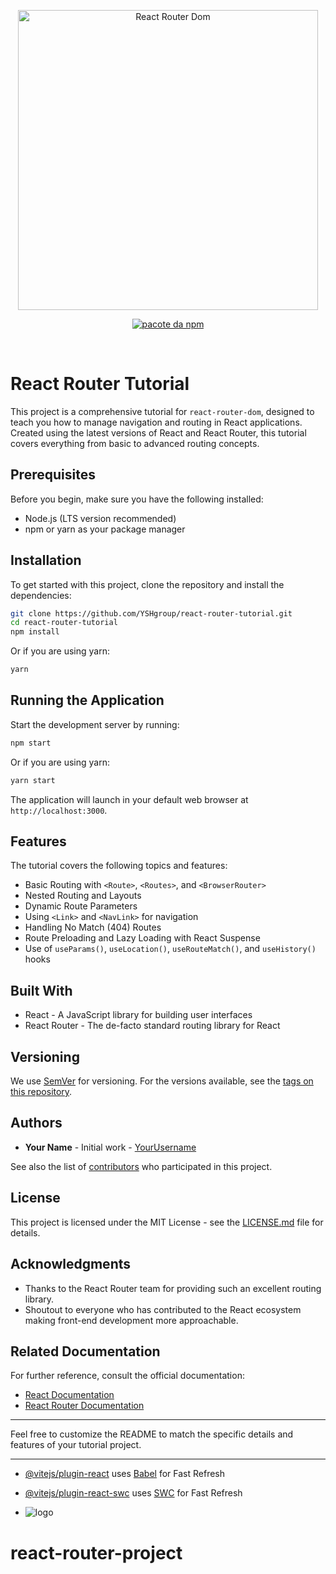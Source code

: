 

<p align="center">
  <a href=https://reactrouter.com/en/main" target="_blank" rel="noopener noreferrer">
    <img width="480" src="https://miro.medium.com/v2/resize:fit:720/format:webp/1*ipjusn5ilG-U4ZQPxIjFmw.png" alt="React Router Dom">
  </a>
</p>

<p align="center">
  <a href="https://www.npmjs.com/package/react-router-dom">
    <img src="https://badgen.net/npm/v/react-router-dom" alt="pacote da npm">
  </a>
</p>
<br/>

# React Router Tutorial

This project is a comprehensive tutorial for `react-router-dom`, designed to teach you how to manage navigation and routing in React applications. Created using the latest versions of React and React Router, this tutorial covers everything from basic to advanced routing concepts.

## Prerequisites

Before you begin, make sure you have the following installed:

- Node.js (LTS version recommended)
- npm or yarn as your package manager

## Installation

To get started with this project, clone the repository and install the dependencies:

```sh
git clone https://github.com/YSHgroup/react-router-tutorial.git
cd react-router-tutorial
npm install
```

Or if you are using yarn:

```sh
yarn
```

## Running the Application

Start the development server by running:

```sh
npm start
```

Or if you are using yarn:

```sh
yarn start
```

The application will launch in your default web browser at `http://localhost:3000`.

## Features

The tutorial covers the following topics and features:

- Basic Routing with `<Route>`, `<Routes>`, and `<BrowserRouter>`
- Nested Routing and Layouts
- Dynamic Route Parameters
- Using `<Link>` and `<NavLink>` for navigation
- Handling No Match (404) Routes
- Route Preloading and Lazy Loading with React Suspense
- Use of `useParams()`, `useLocation()`, `useRouteMatch()`, and `useHistory()` hooks

## Built With

- React - A JavaScript library for building user interfaces
- React Router - The de-facto standard routing library for React

## Versioning

We use [SemVer](http://semver.org/) for versioning. For the versions available, see the [tags on this repository](https://github.com/YSHgroup/react-router-tutorial/tags).

## Authors

- **Your Name** - Initial work - [YourUsername](https://github.com/your-username)

See also the list of [contributors](https://github.com/your-username/react-router-tutorial/contributors) who participated in this project.

## License

This project is licensed under the MIT License - see the [LICENSE.md](LICENSE.md) file for details.

## Acknowledgments

- Thanks to the React Router team for providing such an excellent routing library.
- Shoutout to everyone who has contributed to the React ecosystem making front-end development more approachable.

## Related Documentation

For further reference, consult the official documentation:

- [React Documentation](https://reactjs.org/docs/getting-started.html)
- [React Router Documentation](https://reactrouter.com/en/main)

---

Feel free to customize the README to match the specific details and features of your tutorial project.

---

- [@vitejs/plugin-react](https://github.com/vitejs/vite-plugin-react/blob/main/packages/plugin-react/README.md) uses [Babel](https://babeljs.io/) for Fast Refresh
- [@vitejs/plugin-react-swc](https://github.com/vitejs/vite-plugin-react-swc) uses [SWC](https://swc.rs/) for Fast Refresh

- ![logo](https://miro.medium.com/v2/resize:fit:720/format:webp/1*ipjusn5ilG-U4ZQPxIjFmw.png)
# react-router-project
